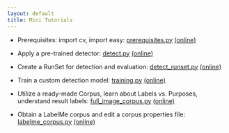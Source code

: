 ```yaml
---
layout: default
title: Mini Tutorials
---
```


* Prerequisites: import cv, import easy:
[prerequisites.py](../demo/prerequisites.py)
[(online)](https://github.com/NPSVisionLab/CVAC/blob/master/demo/prerequisites.py)

* Apply a pre-trained detector:
[detect.py](../demo/detect.py)
[(online)](https://github.com/NPSVisionLab/CVAC/blob/master/demo/detect.py)

* Create a RunSet for detection and evaluation:
[detect_runset.py](../demo/detect_runset.py)
[(online)](https://github.com/NPSVisionLab/CVAC/blob/master/demo/detect_runset.py)

* Train a custom detection model:
[training.py](../demo/training.py)
[(online)](https://github.com/NPSVisionLab/CVAC/blob/master/demo/training.py)

* Utilize a ready-made Corpus, learn about Labels vs. Purposes,
     understand result labels:
[full_image_corpus.py](../demo/full_image_corpus.py)
[(online)](https://github.com/NPSVisionLab/CVAC/blob/master/demo/full_image_corpus.py)

* Obtain a LabelMe corpus and edit a corpus properties file:
[labelme_corpus.py](../demo/labelme_corpus.py)
[(online)](https://github.com/NPSVisionLab/CVAC/blob/master/demo/labelme_corpus.py)
